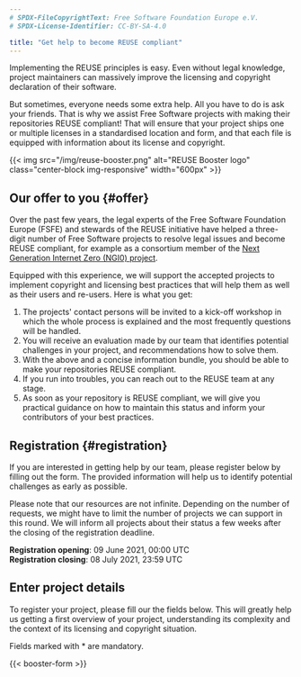 ```yaml
---
# SPDX-FileCopyrightText: Free Software Foundation Europe e.V.
# SPDX-License-Identifier: CC-BY-SA-4.0

title: "Get help to become REUSE compliant"
---
```


Implementing the REUSE principles is easy. Even without legal knowledge, project
maintainers can massively improve the licensing and copyright declaration of
their software.

But sometimes, everyone needs some extra help. All you have to do is ask your
friends. That is why we assist Free Software projects with making their
repositories REUSE compliant! That will ensure that your project ships one or
multiple licenses in a standardised location and form, and that each file is
equipped with information about its license and copyright.

{{< img src="/img/reuse-booster.png" alt="REUSE Booster logo"
    class="center-block img-responsive" width="600px" >}}

## Our offer to you {#offer}

Over the past few years, the legal experts of the Free Software Foundation
Europe (FSFE) and stewards of the REUSE initiative have helped a three-digit
number of Free Software projects to resolve legal issues and become REUSE
compliant, for example as a consortium member of the [Next Generation Internet
Zero (NGI0) project](https://fsfe.org/activities/ngi/).

Equipped with this experience, we will support the accepted projects to
implement copyright and licensing best practices that will help them as well as
their users and re-users. Here is what you get:

1. The projects' contact persons will be invited to a kick-off workshop
   in which the whole process is explained and the most frequently
   questions will be handled.
2. You will receive an evaluation made by our team that identifies
   potential challenges in your project, and recommendations how to
   solve them.
3. With the above and a concise information bundle, you should be able to
   make your repositories REUSE compliant.
4. If you run into troubles, you can reach out to the REUSE team at any
   stage.
5. As soon as your repository is REUSE compliant, we will give you
   practical guidance on how to maintain this status and inform your
   contributors of your best practices.

## Registration {#registration}

If you are interested in getting help by our team, please register below
by filling out the form. The provided information will help us to
identify potential challenges as early as possible.

Please note that our resources are not infinite. Depending on the number
of requests, we might have to limit the number of projects we can
support in this round. We will inform all projects about their status a
few weeks after the closing of the registration deadline.

**Registration opening**: 09 June 2021, 00:00 UTC\
**Registration closing**: 08 July 2021, 23:59 UTC

## Enter project details

To register your project, please fill our the fields below. This will greatly
help us getting a first overview of your project, understanding its complexity
and the context of its licensing and copyright situation.

Fields marked with \* are mandatory.

{{< booster-form >}}
